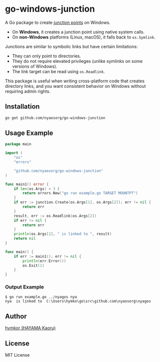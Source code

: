 go-windows-junction
===================

A Go package to create [junction points](https://docs.microsoft.com/en-us/windows/win32/fileio/hard-links-and-junctions) on Windows.

- On **Windows**, it creates a junction point using native system calls.
- On **non-Windows** platforms (Linux, macOS), it falls back to `os.Symlink`.

Junctions are similar to symbolic links but have certain limitations:
- They can only point to directories.
- They do not require elevated privileges (unlike symlinks on some versions of Windows).
- The link target can be read using `os.Readlink`.

This package is useful when writing cross-platform code that creates directory links, and you want consistent behavior on Windows without requiring admin rights.

## Installation

```sh
go get github.com/nyaosorg/go-windows-junction
````

## Usage Example

```go
package main

import (
    "os"
    "errors"

    "github.com/nyaosorg/go-windows-junction"
)

func main1() error {
    if len(os.Args) < 3 {
        return errors.New("go run example.go TARGET MOUNTPT")
    }
    if err := junction.Create(os.Args[1], os.Args[2]); err != nil {
        return err
    }
    result, err := os.Readlink(os.Args[2])
    if err != nil {
        return err
    }
    println(os.Args[2], " is linked to ", result)
    return nil
}

func main() {
    if err := main1(); err != nil {
        println(err.Error())
        os.Exit(1)
    }
}
```

### Output Example

```
$ go run example.go ../nyagos nya
nya  is linked to  C:\Users\hymko\go\src\github.com\nyaosorg\nyagos
```

## Author

[hymkor (HAYAMA Kaoru)](https://github.com/hymkor)

## License

MIT License
